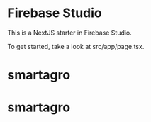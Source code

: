 # Firebase Studio

This is a NextJS starter in Firebase Studio.

To get started, take a look at src/app/page.tsx.
# smartagro
# smartagro
